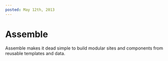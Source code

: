 ```yaml
---
posted: May 12th, 2013
---
```

# Assemble

Assemble makes it dead simple to build modular sites and components from reusable templates and data.

